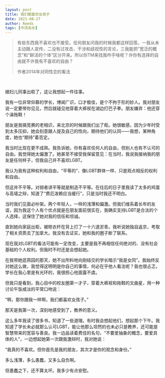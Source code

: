 ```yaml
---
layout: post
title: 我们都喜欢女孩子
date: 2021-08-27
author: Reeds
tags: [中流击水] 
---
```


> 有些东西我不喜欢也不接受。任何朋友问我的时候我都这样回答。一我从未主动跟人宣传，二没有过攻击、干涉和歧视性的言论，三我能把“宽泛的概念”和“鲜活的个体”区分开来。所以你TM来找我咋乎啥呢？许你有选择的自由就不许我有不喜欢的自由？
>
> 作者2014年对同性恋的看法

 <br>

媳妇儿同事出柜了，这让我想起一件往事。

我有一位非常仰慕的学长，博闻广识，口才极佳，是个不拘于形的妙人。我对朋友说一定要带你见见，然后就碰见他穿着大裤衩在湖边打巴子拳。朋友嫌弃：他还穿个澡拖鞋！

朋友是我搞竞赛的老相识，来北京的时候跟我们出了柜。她很敏感，因为少年时受到太多压抑，她会刻意跟人提及自己的性向，期待他们的认同——我想，某种角度，她也“期待”着否定。

我当时比现在更不成熟。我告诉她，你有喜欢任何人的自由，但别人也有不认可的自由。我觉得她太偏激了。她甚至不接受我保留意见：在当时，我说我接纳我的朋友是任何样子，但我自己并不喜欢LGBT。

我认为我有这种权利和自由，“平等的”、像LGBT群体一样、只是观点相反的权利和自由。

但这并不平等。对弱者讲平等就是制造不平等。在往后的日子里我读了太多的鸡蛋与高墙之辩，知道了“费厄泼赖应当缓行”，只是当时我还不明白。

当时我们见面必吵架。两个年轻人，一样的浅薄和偏激。但我们维系着长年的友谊，因为我这个人有个优点就是在朋友面前很实在，我确实支持LGBT是合法的个人选择，这保住了她对我的信任和坦诚。

直到她向家庭出柜，被晾衣杆在背上打了一十六道淤青。我听说她独自返京，考取了相关资质去了加拿大。我没有去证实，她和我的圈子断了联系。

现在我对LGBT的看法可能有一定改变，主要是我不再相信任何绝对的、没有社会基础的个人权利。但我时不时还是会想起她。

在我带她逛燕园的那天，她不出所料地向刚结交的学长暗示“我是女同”。我始终反对她这么做，我觉得这明明是你自己的事情，何必在乎他人看法呢？我也很忐忑，学长在我心里是有光环的，我很担心他面露不虞。

但我只是看到，我心目中的校友圈第一才子，穿着大裤衩和拖鞋的文曲星，用一种讨论午饭咸淡的平常口吻说：

“啊，那你跟我一样啊，我们都喜欢女孩子。”

那天是我第一次，深刻地感受到了，教养的意义。

这么多年我读了很多书，知道了一些道理。有时我会想起他们，想起那个下午。我知道了学长未必就那么认可LGBT，能让他那么坦然的也未必只是教养，还可能是智慧带来的宽容与善良。我一边品读着费佳的名句，“不要爱抽象的概念，要爱具体的人”，一边想起她第一次跟我激辩时，我对她说：

“我真的不喜欢。但你首先是我的朋友，其次才是你的观念和身份。”

多么浅薄，多么愚蠢，又多么自负啊。

但愚蠢之下，还不算太坏。我多少有点安慰。